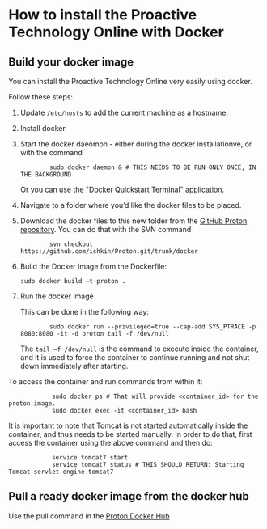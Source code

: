 # How to install the Proactive Technology Online with Docker

## Build your docker image

You can install the Proactive Technology Online very easily using docker. 

Follow these steps:

1.  Update `/etc/hosts` to add the current machine as a hostname.

2.	Install docker. 
3.	Start the docker daeomon - either during the docker installationve, or with the command

                sudo docker daemon & # THIS NEEDS TO BE RUN ONLY ONCE, IN THE BACKGROUND
    
    Or you can use the "Docker Quickstart Terminal" application.

4.	Navigate to a folder where you’d like the docker files to be placed.

5.	Download the docker files to this new folder from the [GitHub Proton repository](https://github.com/ishkin/Proton/tree/master/docker). You can do that with the SVN command

                svn checkout https://github.com/ishkin/Proton.git/trunk/docker

6.	Build the Docker Image from the Dockerfile:

        sudo docker build –t proton .

7.	Run the docker image

    This can be done in the following way:
        
                sudo docker run --privileged=true --cap-add SYS_PTRACE -p 8080:8080 -it -d proton tail -f /dev/null
    
    The `tail –f /dev/null` is the command to execute inside the container, and it is used to force the container to continue running and not shut down immediately after starting.
    
To access the container and run commands from within it:

                sudo docker ps # That will provide <container_id> for the proton image.
                sudo docker exec -it <container_id> bash

It is important to note that Tomcat is not started automatically inside the container, and thus needs to be started manually. In order to do that, first access the container using the above command and then do:

                service tomcat7 start
                service tomcat7 status # THIS SHOULD RETURN: Starting Tomcat servlet engine tomcat7

## Pull a ready docker image from the docker hub

Use the pull command in the [Proton Docker Hub](https://hub.docker.com/r/fiware/proactivetechnologyonline/) 
